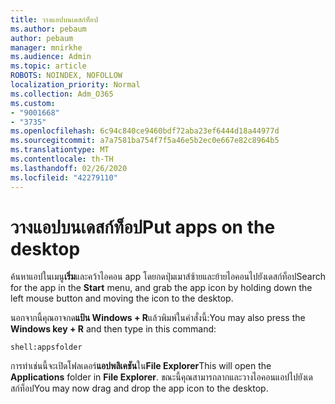 ```yaml
---
title: วางแอปบนเดสก์ท็อป
ms.author: pebaum
author: pebaum
manager: mnirkhe
ms.audience: Admin
ms.topic: article
ROBOTS: NOINDEX, NOFOLLOW
localization_priority: Normal
ms.collection: Adm_O365
ms.custom:
- "9001668"
- "3735"
ms.openlocfilehash: 6c94c840ce9460bdf72aba23ef6444d18a44977d
ms.sourcegitcommit: a7a7581ba754f7f5a46e5b2ec0e667e82c8964b5
ms.translationtype: MT
ms.contentlocale: th-TH
ms.lasthandoff: 02/26/2020
ms.locfileid: "42279110"
---
```

# <a name="put-apps-on-the-desktop"></a><span data-ttu-id="b7b1e-102">วางแอปบนเดสก์ท็อป</span><span class="sxs-lookup"><span data-stu-id="b7b1e-102">Put apps on the desktop</span></span>

<span data-ttu-id="b7b1e-103">ค้นหาแอปในเมนู**เริ่ม**และคว้าไอคอน app โดยกดปุ่มเมาส์ซ้ายและย้ายไอคอนไปยังเดสก์ท็อป</span><span class="sxs-lookup"><span data-stu-id="b7b1e-103">Search for the app in the **Start** menu, and grab the app icon by holding down the left mouse button and moving the icon to the desktop.</span></span>

<span data-ttu-id="b7b1e-104">นอกจากนี้คุณอาจกด**แป้น Windows + R**แล้วพิมพ์ในคำสั่งนี้:</span><span class="sxs-lookup"><span data-stu-id="b7b1e-104">You may also press the **Windows key + R** and then type in this command:</span></span>

`shell:appsfolder`

<span data-ttu-id="b7b1e-105">การทำเช่นนี้จะเปิดโฟลเดอร์**แอปพลิเคชัน**ใน**File Explorer**</span><span class="sxs-lookup"><span data-stu-id="b7b1e-105">This will open the **Applications** folder in **File Explorer**.</span></span> <span data-ttu-id="b7b1e-106">ขณะนี้คุณสามารถลากและวางไอคอนแอปไปยังเดสก์ท็อป</span><span class="sxs-lookup"><span data-stu-id="b7b1e-106">You may now drag and drop the app icon to the desktop.</span></span>
